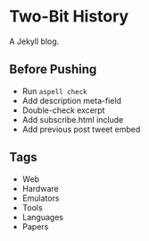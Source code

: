# Two-Bit History
A Jekyll blog.

## Before Pushing
* Run `aspell check`
* Add description meta-field
* Double-check excerpt
* Add subscribe.html include
* Add previous post tweet embed

## Tags
* Web
* Hardware
* Emulators
* Tools
* Languages
* Papers
